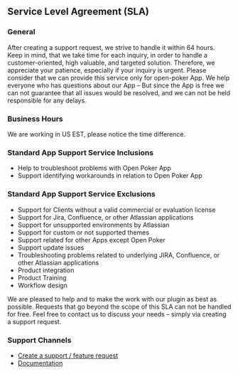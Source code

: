 ## Service Level Agreement (SLA)
### General
After creating a support request, we strive to handle it within 64 hours. Keep in mind, that we take time for each inquiry, in order to handle a customer-oriented, high valuable, and targeted solution. Therefore, we appreciate your patience, especially if your inquiry is urgent. Please consider that we can provide this service only for open-poker App. 
We help everyone who has questions about our App – But since the App is free we can not guarantee that all issues would be resolved, and we can not be held responsible for any delays.

### Business Hours

We are working in US EST, please notice the time difference.

### Standard App Support Service Inclusions

- Help to troubleshoot problems with Open Poker App 
- Support identifying workarounds in relation to Open Poker App

### Standard App Support Service Exclusions
- Support for Clients without a valid commercial or evaluation license 
- Support for Jira, Confluence, or other Atlassian applications 
- Support for unsupported environments by Atlassian 
- Support for custom or not supported themes 
- Support related for other Apps except Open Poker 
- Support update issues 
- Troubleshooting problems related to underlying JIRA, Confluence, or other Atlassian applications  
- Product integration 
- Product Training 
- Workflow design

We are pleased to help and to make the work with our plugin as best as possible. Requests that go beyond the scope of this SLA can not be handled for free. Feel free to contact us to discuss your needs – simply via creating a support request.

### Support Channels
- [Create a support / feature request](https://github.com/aprey10/open-poker/issues)
- [Documentation](https://github.com/aprey10/open-poker/blob/main/README.md)
